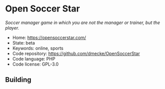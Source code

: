 # Open Soccer Star

_Soccer manager game in which you are not the manager or trainer, but the player._

- Home: https://opensoccerstar.com/
- State: beta
- Keywords: online, sports
- Code repository: https://github.com/dmecke/OpenSoccerStar
- Code language: PHP
- Code license: GPL-3.0

## Building

